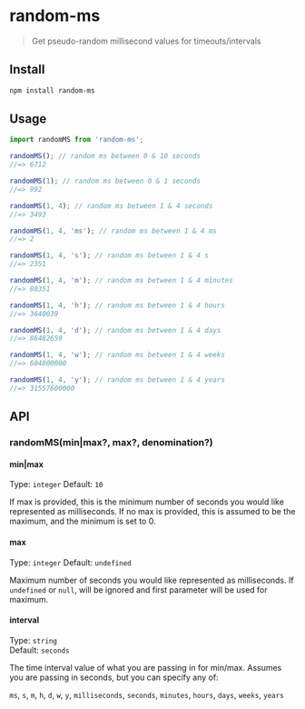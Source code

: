 # random-ms

> Get pseudo-random millisecond values for timeouts/intervals

## Install

```sh
npm install random-ms
```

## Usage

```js
import randomMS from 'random-ms';

randomMS(); // random ms between 0 & 10 seconds
//=> 6712

randomMS(1); // random ms between 0 & 1 seconds
//=> 992

randomMS(1, 4); // random ms between 1 & 4 seconds
//=> 3493

randomMS(1, 4, 'ms'); // random ms between 1 & 4 ms
//=> 2

randomMS(1, 4, 's'); // random ms between 1 & 4 s
//=> 2351

randomMS(1, 4, 'm'); // random ms between 1 & 4 minutes
//=> 80351

randomMS(1, 4, 'h'); // random ms between 1 & 4 hours
//=> 3640039

randomMS(1, 4, 'd'); // random ms between 1 & 4 days
//=> 86482659

randomMS(1, 4, 'w'); // random ms between 1 & 4 weeks
//=> 604800000

randomMS(1, 4, 'y'); // random ms between 1 & 4 years
//=> 31557600000
```

## API

### randomMS(min|max?, max?, denomination?)

#### min|max

Type: `integer`
Default: `10`

If max is provided, this is the minimum number of seconds you would like represented as milliseconds. If no max is provided, this is assumed to be the maximum, and the minimum is set to 0.

#### max

Type: `integer`
Default: `undefined`

Maximum number of seconds you would like represented as milliseconds. If `undefined` or `null`, will be ignored and first parameter will be used for maximum.

#### interval

Type: `string`\
Default: `seconds`

The time interval value of what you are passing in for min/max. Assumes you are passing in seconds, but you can specify any of:

`ms`, `s`, `m`, `h`, `d`, `w`, `y`, `milliseconds`, `seconds`, `minutes`, `hours`, `days`, `weeks`, `years`

